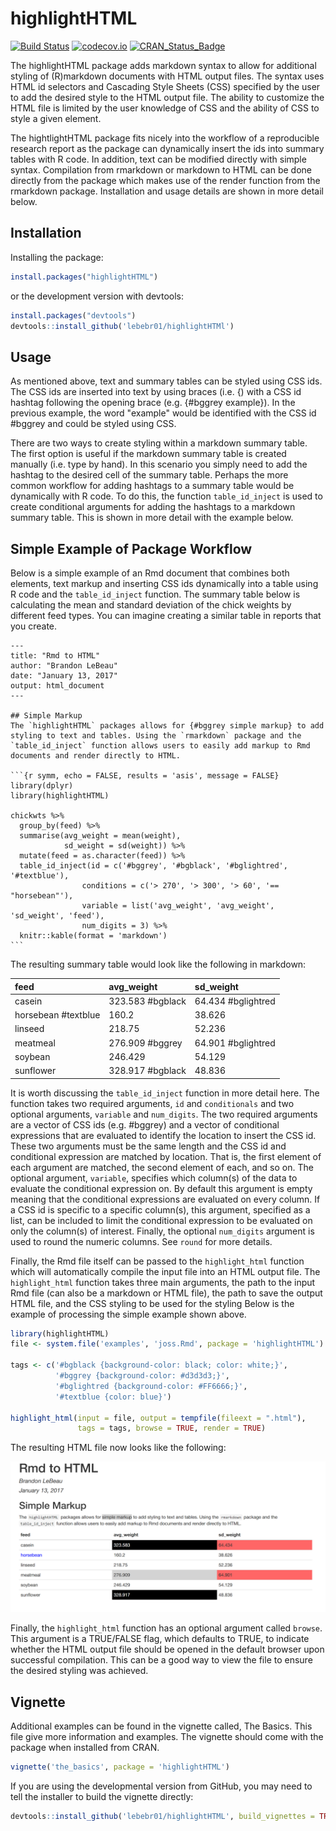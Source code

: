 # highlightHTML

[![Build Status](https://travis-ci.org/lebebr01/highlightHTML.svg?branch=master)](https://travis-ci.org/lebebr01/highlightHTML)
[![codecov.io](https://codecov.io/github/lebebr01/highlightHTML/coverage.svg?branch=master)](https://codecov.io/github/lebebr01/highlightHTML?branch=master)
[![CRAN_Status_Badge](http://www.r-pkg.org/badges/version/highlightHTML)](http://cran.r-project.org/package=highlightHTML)

The highlightHTML package adds markdown syntax to allow for additional styling of (R)markdown documents with HTML output files. The syntax uses HTML id selectors and Cascading Style Sheets (CSS) specified by the user to add the desired style to the HTML output file. The ability to customize the HTML file is limited by the user knowledge of CSS and the ability of CSS to style a given element. 

The hightlightHTML package fits nicely into the workflow of a reproducible research report as the package can dynamically insert the ids into summary tables with R code. In addition, text can be modified directly with simple syntax. Compilation from rmarkdown or markdown to HTML can be done directly from the package which makes use of the render function from the rmarkdown package. Installation and usage details are shown in more detail below.

## Installation 
Installing the package:

```r
install.packages("highlightHTML")
```

or the development version with devtools:

```r
install.packages("devtools")
devtools::install_github('lebebr01/highlightHTMl')
```

## Usage

As mentioned above, text and summary tables can be styled using CSS ids. The CSS ids are inserted into text by using braces (i.e. \{) with a CSS id hashtag following the opening brace (e.g. \{#bggrey example\}). In the previous example, the word "example" would be identified with the CSS id #bggrey and could be styled using CSS. 

There are two ways to create styling within a markdown summary table. The first option is useful if the markdown summary table is created manually (i.e. type by hand). In this scenario you simply need to add the hashtag to the desired cell of the summary table. Perhaps the more common workflow for adding hashtags to a summary table would be dynamically with R code. To do this, the function `table_id_inject` is used to create conditional arguments for adding the hashtags to a markdown summary table. This is shown in more detail with the example below.

## Simple Example of Package Workflow

Below is a simple example of an Rmd document that combines both elements, text markup and inserting CSS ids dynamically into a table using R code and the `table_id_inject` function. The summary table below is calculating the mean and standard deviation of the chick weights by different feed types. You can imagine creating a similar table in reports that you create.

````
---
title: "Rmd to HTML"
author: "Brandon LeBeau"
date: "January 13, 2017"
output: html_document
---

## Simple Markup
The `highlightHTML` packages allows for {#bggrey simple markup} to add styling to text and tables. Using the `rmarkdown` package and the `table_id_inject` function allows users to easily add markup to Rmd documents and render directly to HTML.

```{r symm, echo = FALSE, results = 'asis', message = FALSE}
library(dplyr)
library(highlightHTML)

chickwts %>%
  group_by(feed) %>%
  summarise(avg_weight = mean(weight),
            sd_weight = sd(weight)) %>%
  mutate(feed = as.character(feed)) %>%
  table_id_inject(id = c('#bggrey', '#bgblack', '#bglightred', '#textblue'), 
                conditions = c('> 270', '> 300', '> 60', '== "horsebean"'),
                variable = list('avg_weight', 'avg_weight', 'sd_weight', 'feed'),
                num_digits = 3) %>%
  knitr::kable(format = 'markdown')
```
````

The resulting summary table would look like the following in markdown:

|feed                |avg_weight       |sd_weight          |
|:-------------------|:----------------|:------------------|
|casein              |323.583 #bgblack |64.434 #bglightred |
|horsebean #textblue |160.2            |38.626             |
|linseed             |218.75           |52.236             |
|meatmeal            |276.909 #bggrey  |64.901 #bglightred |
|soybean             |246.429          |54.129             |
|sunflower           |328.917 #bgblack |48.836             |

It is worth discussing the `table_id_inject` function in more detail here. The function takes two required arguments, `id` and `conditionals` and two optional arguments, `variable` and `num_digits`. The two required arguments are a vector of CSS ids (e.g. #bggrey) and a vector of conditional expressions that are evaluated to identify the location to insert the CSS id. These two arguments must be the same length and the CSS id and conditional expression are matched by location. That is, the first element of each argument are matched, the second element of each, and so on. The optional argument, `variable`, specifies which column(s) of the data to evaluate the conditional expression on. By default this argument is empty meaning that the conditional expressions are evaluated on every column. If a CSS id is specific to a specific column(s), this argument, specified as a list, can be included to limit the conditional expression to be evaluated on only the column(s) of interest. Finally, the optional `num_digits` argument is used to round the numeric columns. See `round` for more details.

Finally, the Rmd file itself can be passed to the `highlight_html` function which will automatically compile the input file into an HTML output file. The `highlight_html` function takes three main arguments, the path to the input Rmd file (can also be a markdown or HTML file), the path to save the output HTML file, and the CSS styling to be used for the styling Below is the example of processing the simple example shown above. 


```r
library(highlightHTML)
file <- system.file('examples', 'joss.Rmd', package = 'highlightHTML')

tags <- c('#bgblack {background-color: black; color: white;}',
          '#bggrey {background-color: #d3d3d3;}',
          '#bglightred {background-color: #FF6666;}',
          '#textblue {color: blue}')

highlight_html(input = file, output = tempfile(fileext = ".html"),
               tags = tags, browse = TRUE, render = TRUE)
```

The resulting HTML file now looks like the following:

![joss output](inst/examples/joss_output.png)

Finally, the `highlight_html` function has an optional argument called `browse`. This argument is a TRUE/FALSE flag, which defaults to TRUE, to indicate whether the HTML output file should be opened in the default browser upon successful compilation. This can be a good way to view the file to ensure the desired styling was achieved.

## Vignette
Additional examples can be found in the vignette called, The Basics. This file give more information and examples. The vignette should come with the package when installed from CRAN. 


```r
vignette('the_basics', package = 'highlightHTML')
```


If you are using the developmental version from GitHub, you may need to tell the installer to build the vignette directly:


```r
devtools::install_github('lebebr01/highlightHTML', build_vignettes = TRUE)
```

